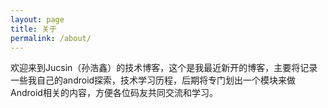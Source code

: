 ```yaml
---
layout: page
title: 关于
permalink: /about/
---
```


欢迎来到Jucsin（孙浩鑫）的技术博客，这个是我最近新开的博客，主要将记录一些我自己的android探索，技术学习历程，后期将专门划出一个模块来做Android相关的内容，方便各位码友共同交流和学习。
